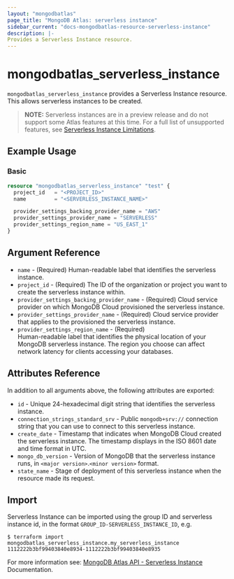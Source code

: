 ```yaml
---
layout: "mongodbatlas"
page_title: "MongoDB Atlas: serverless instance"
sidebar_current: "docs-mongodbatlas-resource-serverless-instance"
description: |-
Provides a Serverless Instance resource.
---
```


# mongodbatlas_serverless_instance

`mongodbatlas_serverless_instance` provides a Serverless Instance resource. This allows serverless instances to be created.

> **NOTE:**  Serverless instances are in a preview release and do not support some Atlas features at this time.
For a full list of unsupported features, see [Serverless Instance Limitations](https://docs.atlas.mongodb.com/reference/serverless-instance-limitations/).

## Example Usage

### Basic
```terraform
resource "mongodbatlas_serverless_instance" "test" {
  project_id   = "<PROJECT_ID>"
  name         = "<SERVERLESS_INSTANCE_NAME>"

  provider_settings_backing_provider_name = "AWS"
  provider_settings_provider_name = "SERVERLESS"
  provider_settings_region_name = "US_EAST_1"
}
```

## Argument Reference

* `name` - (Required) Human-readable label that identifies the serverless instance.
* `project_id` - (Required) The ID of the organization or project you want to create the serverless instance within.
* `provider_settings_backing_provider_name` - (Required) Cloud service provider on which MongoDB Cloud provisioned the serverless instance.
* `provider_settings_provider_name` - (Required) Cloud service provider that applies to the provisioned the serverless instance.
* `provider_settings_region_name` - (Required) 	
  Human-readable label that identifies the physical location of your MongoDB serverless instance. The region you choose can affect network latency for clients accessing your databases.

## Attributes Reference

In addition to all arguments above, the following attributes are exported:

* `id` - Unique 24-hexadecimal digit string that identifies the serverless instance.
* `connection_strings_standard_srv` - Public `mongodb+srv://` connection string that you can use to connect to this serverless instance.
* `create_date` - Timestamp that indicates when MongoDB Cloud created the serverless instance. The timestamp displays in the ISO 8601 date and time format in UTC.
* `mongo_db_version` - Version of MongoDB that the serverless instance runs, in `<major version>`.`<minor version>` format.
* `state_name` - Stage of deployment of this serverless instance when the resource made its request.

## Import

Serverless Instance can be imported using the group ID and serverless instance id, in the format `GROUP_ID-SERVERLESS_INSTANCE_ID`, e.g.

```
$ terraform import mongodbatlas_serverless_instance.my_serverless_instance 1112222b3bf99403840e8934-1112222b3bf99403840e8935
```

For more information see: [MongoDB Atlas API - Serverless Instance](https://docs.atlas.mongodb.com/reference/api/serverless-instances/) Documentation.
